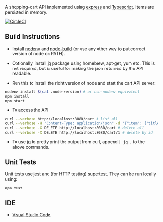 A shopping-cart API implemented using [express](https://expressjs.com/) and [Typescript](https://www.typescriptlang.org/). Items are persisted in memory.

[![CircleCI](https://circleci.com/gh/jg210/cart.svg?style=svg)](https://circleci.com/gh/jg210/cart)

## Build Instructions

* Install [nodenv](https://github.com/nodenv/nodenv#installation) and [node-build](https://github.com/nodenv/node-build#installation) (or use any other way to put correct version of node on PATH).

* Optionally, install jq package using homebrew, apt-get, yum etc. This is not required, but is useful for making the json returned by the API readable.

* Run this to install the right version of node and start the cart API server:

```sh
nodenv install $(cat .node-version) # or non-nodenv equivalent
npm install
npm start
```

* To access the API:

```sh
curl --verbose http://localhost:8080/cart # list all
curl --verbose -H "Content-Type: application/json" -d '{"item": {"title": "pumps", "price": 1999}}' http://localhost:8080/cart # add item
curl --verbose -X DELETE http://localhost:8080/cart # delete all
curl --verbose -X DELETE http://localhost:8080/cart/1 # delete by id
```

* To use [jq](https://jqplay.org/) to pretty print the output from curl, append `| jq .` to the above commands.

## Unit Tests

Unit tests use [jest](https://jestjs.io/) and (for HTTP testing) [supertest](https://github.com/visionmedia/supertest). They can be run locally using:

```
npm test
```

## IDE

* [Visual Studio Code](https://code.visualstudio.com/).
